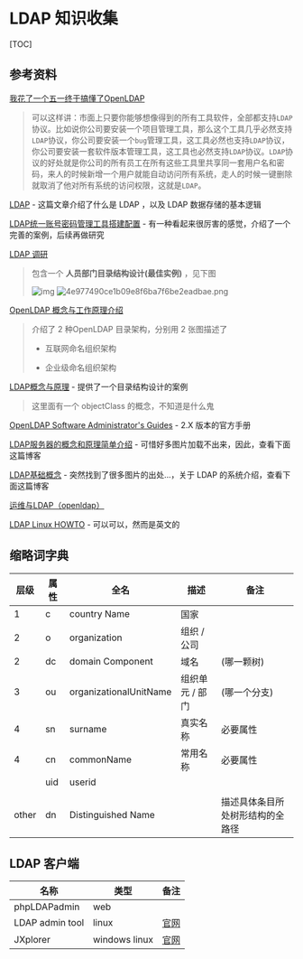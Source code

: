 # LDAP 知识收集

[TOC]

## 参考资料

[我花了一个五一终于搞懂了OpenLDAP](https://segmentfault.com/a/1190000014683418)

> 可以这样讲：市面上只要你能够想像得到的所有工具软件，全部都支持`LDAP`协议。比如说你公司要安装一个项目管理工具，那么这个工具几乎必然支持`LDAP`协议，你公司要安装一个`bug`管理工具，这工具必然也支持`LDAP`协议，你公司要安装一套软件版本管理工具，这工具也必然支持`LDAP`协议。`LDAP`协议的好处就是你公司的所有员工在所有这些工具里共享同一套用户名和密码，来人的时候新增一个用户就能自动访问所有系统，走人的时候一键删除就取消了他对所有系统的访问权限，这就是`LDAP`。

[LDAP](https://www.jianshu.com/p/7e4d99f6baaf) - 这篇文章介绍了什么是 LDAP ，以及 LDAP 数据存储的基本逻辑

[LDAP统一账号密码管理工具搭建配置](https://www.jianshu.com/p/55cb4dcc8757) - 有一种看起来很厉害的感觉，介绍了一个完善的案例，后续再做研究

[LDAP 调研](https://www.jianshu.com/p/8aef9e08a394)

> 包含一个 **人员部门目录结构设计(最佳实例)** ，见下图
>
> ![img](https://upload-images.jianshu.io/upload_images/9026439-8ce177678734fea5.png?imageMogr2/auto-orient/strip%7CimageView2/2/w/849/format/webp)
> ![4e977490ce1b09e8f6ba7f6be2eadbae.png](en-resource://database/869:1)

[OpenLDAP 概念与工作原理介绍](https://www.jianshu.com/p/a3f8190e189c)

> 介绍了 2 种OpenLDAP 目录架构，分别用 2 张图描述了
>
> + 互联网命名组织架构
>
> + 企业级命名组织架构

[LDAP概念与原理](https://www.jianshu.com/p/deae0356a1df) - 提供了一个目录结构设计的案例

> 这里面有一个 objectClass 的概念，不知道是什么鬼

[OpenLDAP Software Administrator's Guides](http://www.openldap.org/doc) - 2.X 版本的官方手册

[LDAP服务器的概念和原理简单介绍](http://seanlook.com/2015/01/15/openldap_introduction/) - 可惜好多图片加载不出来，因此，查看下面这篇博客

[LDAP基础概念](https://blog.51cto.com/407711169/1439623) - 突然找到了很多图片的出处...，关于 LDAP 的系统介绍，查看下面这篇博客

[运维与LDAP（openldap）](https://blog.51cto.com/407711169/1439944)

[LDAP Linux HOWTO](http://www.tldp.org/HOWTO/LDAP-HOWTO/index.html) - 可以可以，然而是英文的


## 缩略词字典

| 层级  | 属性 | 全名                   | 描述            | 备注                             |
| ----- | ---- | ---------------------- | --------------- | -------------------------------- |
| 1     | c    | country Name           | 国家            |                                  |
| 2     | o    | organization           | 组织 / 公司     |                                  |
| 2     | dc   | domain Component       | 域名            | (哪一颗树)                       |
| 3     | ou   | organizationalUnitName | 组织单元 / 部门 | (哪一个分支)                     |
| 4     | sn   | surname                | 真实名称        | 必要属性                         |
| 4     | cn   | commonName             | 常用名称        | 必要属性                         |
|       | uid  | userid                 |                 |                                  |
|       |      |                        |                 |                                  |
| other | dn   | Distinguished Name     |                 | 描述具体条目所处树形结构的全路径 |

## LDAP 客户端

| 名称            | 类型          | 备注                                     |
| --------------- | ------------- | ---------------------------------------- |
| phpLDAPadmin    | web           |                                          |
| LDAP admin tool | linux         | [官网](http://www.ldapbrowserlinux.com/) |
| JXplorer        | windows linux | [官网](http://www.jxplorer.org/)         |

